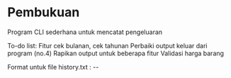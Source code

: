 # Pembukuan
Program CLI sederhana untuk mencatat pengeluaran

To-do list:
Fitur cek bulanan, cek tahunan
Perbaiki output keluar dari program (no.4)
Rapikan output untuk beberapa fitur
Validasi harga barang

Format untuk file history.txt :
<nama>-<harga>-<dd-mm-yyyy>
